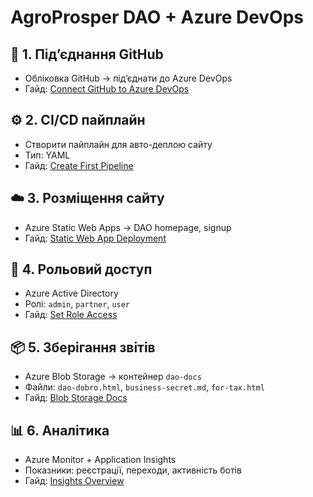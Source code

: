 # AgroProsper DAO + Azure DevOps

## 🔧 1. Підʼєднання GitHub
- Обліковка GitHub → підʼєднати до Azure DevOps  
- Гайд: [Connect GitHub to Azure DevOps](https://learn.microsoft.com/en-us/azure/devops/repos/github/connect-to-github?view=azure-devops)

## ⚙️ 2. CI/CD пайплайн
- Створити пайплайн для авто-деплою сайту  
- Тип: YAML  
- Гайд: [Create First Pipeline](https://learn.microsoft.com/en-us/azure/devops/pipelines/create-first-pipeline?view=azure-devops)

## ☁️ 3. Розміщення сайту
- Azure Static Web Apps → DAO homepage, signup  
- Гайд: [Static Web App Deployment](https://learn.microsoft.com/en-us/azure/static-web-apps/)

## 🔐 4. Рольовий доступ
- Azure Active Directory  
- Ролі: `admin`, `partner`, `user`  
- Гайд: [Set Role Access](https://learn.microsoft.com/en-us/azure/active-directory/)

## 📦 5. Зберігання звітів
- Azure Blob Storage → контейнер `dao-docs`  
- Файли: `dao-dobro.html`, `business-secret.md`, `for-tax.html`  
- Гайд: [Blob Storage Docs](https://learn.microsoft.com/en-us/azure/storage/blobs/)

## 📊 6. Аналітика
- Azure Monitor + Application Insights  
- Показники: реєстрації, переходи, активність ботів  
- Гайд: [Insights Overview](https://learn.microsoft.com/en-us/azure/azure-monitor/app/app-insights-overview)
